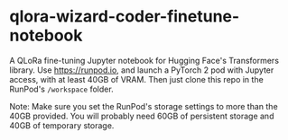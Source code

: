 # qlora-wizard-coder-finetune-notebook
A QLoRa fine-tuning Jupyter notebook for Hugging Face's Transformers library. Use https://runpod.io, and launch a PyTorch 2 pod with Jupyter access, with at least 40GB of VRAM. Then just clone this repo in the RunPod's `/workspace` folder.

Note: Make sure you set the RunPod's storage settings to more than the 40GB provided. You will probably need 60GB of persistent storage and 40GB of temporary storage.
